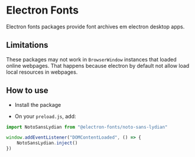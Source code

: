 # Electron Fonts

Electron fonts packages provide font archives em electron desktop apps.

## Limitations

These packages may not work in `BrowserWindow` instances that loaded online webpages. That happens because electron by default not allow load local resources in webpages.

## How to use

* Install the package

* On your `preload.js`, add:

```ts
import NotoSansLydian from "@electron-fonts/noto-sans-lydian"

window.addEventListener("DOMContentLoaded", () => {
    NotoSansLydian.inject()
})
```